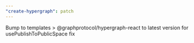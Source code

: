 ```yaml
---
"create-hypergraph": patch
---
```


Bump to templates > @graphprotocol/hypergraph-react to latest version for usePublishToPublicSpace fix
  